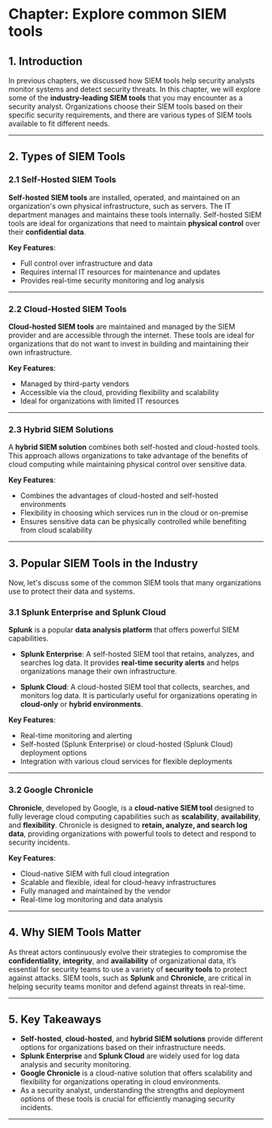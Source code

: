 # Chapter: Explore common SIEM tools

## 1. Introduction

In previous chapters, we discussed how SIEM tools help security analysts monitor systems and detect security threats. In this chapter, we will explore some of the **industry-leading SIEM tools** that you may encounter as a security analyst. Organizations choose their SIEM tools based on their specific security requirements, and there are various types of SIEM tools available to fit different needs.

---

## 2. Types of SIEM Tools

### 2.1 Self-Hosted SIEM Tools

**Self-hosted SIEM tools** are installed, operated, and maintained on an organization's own physical infrastructure, such as servers. The IT department manages and maintains these tools internally. Self-hosted SIEM tools are ideal for organizations that need to maintain **physical control** over their **confidential data**.

**Key Features**:
- Full control over infrastructure and data
- Requires internal IT resources for maintenance and updates
- Provides real-time security monitoring and log analysis

---

### 2.2 Cloud-Hosted SIEM Tools

**Cloud-hosted SIEM tools** are maintained and managed by the SIEM provider and are accessible through the internet. These tools are ideal for organizations that do not want to invest in building and maintaining their own infrastructure.

**Key Features**:
- Managed by third-party vendors
- Accessible via the cloud, providing flexibility and scalability
- Ideal for organizations with limited IT resources

---

### 2.3 Hybrid SIEM Solutions

A **hybrid SIEM solution** combines both self-hosted and cloud-hosted tools. This approach allows organizations to take advantage of the benefits of cloud computing while maintaining physical control over sensitive data.

**Key Features**:
- Combines the advantages of cloud-hosted and self-hosted environments
- Flexibility in choosing which services run in the cloud or on-premise
- Ensures sensitive data can be physically controlled while benefiting from cloud scalability

---

## 3. Popular SIEM Tools in the Industry

Now, let's discuss some of the common SIEM tools that many organizations use to protect their data and systems.

### 3.1 Splunk Enterprise and Splunk Cloud

**Splunk** is a popular **data analysis platform** that offers powerful SIEM capabilities. 

- **Splunk Enterprise**: A self-hosted SIEM tool that retains, analyzes, and searches log data. It provides **real-time security alerts** and helps organizations manage their own infrastructure.
  
- **Splunk Cloud**: A cloud-hosted SIEM tool that collects, searches, and monitors log data. It is particularly useful for organizations operating in **cloud-only** or **hybrid environments**.

**Key Features**:
- Real-time monitoring and alerting
- Self-hosted (Splunk Enterprise) or cloud-hosted (Splunk Cloud) deployment options
- Integration with various cloud services for flexible deployments

---

### 3.2 Google Chronicle

**Chronicle**, developed by Google, is a **cloud-native SIEM tool** designed to fully leverage cloud computing capabilities such as **scalability**, **availability**, and **flexibility**. Chronicle is designed to **retain, analyze, and search log data**, providing organizations with powerful tools to detect and respond to security incidents.

**Key Features**:
- Cloud-native SIEM with full cloud integration
- Scalable and flexible, ideal for cloud-heavy infrastructures
- Fully managed and maintained by the vendor
- Real-time log monitoring and data analysis

---

## 4. Why SIEM Tools Matter

As threat actors continuously evolve their strategies to compromise the **confidentiality**, **integrity**, and **availability** of organizational data, it’s essential for security teams to use a variety of **security tools** to protect against attacks. SIEM tools, such as **Splunk** and **Chronicle**, are critical in helping security teams monitor and defend against threats in real-time.

---

## 5. Key Takeaways

- **Self-hosted**, **cloud-hosted**, and **hybrid SIEM solutions** provide different options for organizations based on their infrastructure needs.
- **Splunk Enterprise** and **Splunk Cloud** are widely used for log data analysis and security monitoring.
- **Google Chronicle** is a cloud-native solution that offers scalability and flexibility for organizations operating in cloud environments.
- As a security analyst, understanding the strengths and deployment options of these tools is crucial for efficiently managing security incidents.

---
